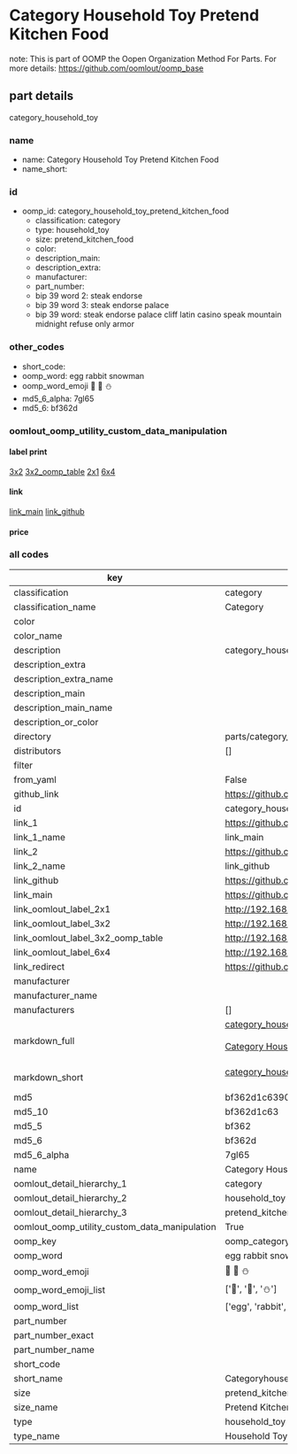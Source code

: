 # Category Household Toy Pretend Kitchen Food  

note: This is part of OOMP the Oopen Organization Method For Parts. For more details: https://github.com/oomlout/oomp_base

##  part details
  



category_household_toy



### name
* name: Category Household Toy Pretend Kitchen Food
* name_short: 
### id
* oomp_id: category_household_toy_pretend_kitchen_food
  * classification: category
  * type: household_toy
  * size: pretend_kitchen_food
  * color: 
  * description_main: 
  * description_extra: 
  * manufacturer: 
  * part_number: 
  * bip 39 word 2: steak endorse
  * bip 39 word 3: steak endorse palace
  * bip 39 word: steak endorse palace cliff latin casino speak mountain midnight refuse only armor

### other_codes
* short_code: 
* oomp_word: egg rabbit snowman
* oomp_word_emoji :egg: :rabbit: :snowman:
* md5_6_alpha: 7gl65
* md5_6: bf362d






### oomlout_oomp_utility_custom_data_manipulation
#### label print
[3x2](http://192.168.1.245:1112/?label=oomp%207gl65)
[3x2_oomp_table](http://192.168.1.108:1112/?label=oomp%207gl65)
[2x1](http://192.168.1.242:1112/?label=oomp%207gl65)
[6x4](http://192.168.1.55:1112/?label=oomp%207gl65)    

#### link

[link_main](https://github.com/oomlout/oomlout_oomp_version_1_messy/tree/main/parts/category_household_toy_pretend_kitchen_food) [link_github](https://github.com/oomlout/oomlout_oomp_version_1_messy/tree/main/parts/category_household_toy_pretend_kitchen_food)                             

#### price







### all codes 
| key | value |  
| --- | --- |  
| classification | category |  
| classification_name | Category |  
| color |  |  
| color_name |  |  
| description | category_household_toy |  
| description_extra |  |  
| description_extra_name |  |  
| description_main |  |  
| description_main_name |  |  
| description_or_color |   |  
| directory | parts/category_household_toy_pretend_kitchen_food |  
| distributors | [] |  
| filter |  |  
| from_yaml | False |  
| github_link | https://github.com/oomlout/oomlout_oomp_part_src/tree/main/parts/category_household_toy_pretend_kitchen_food |  
| id | category_household_toy_pretend_kitchen_food |  
| link_1 | https://github.com/oomlout/oomlout_oomp_version_1_messy/tree/main/parts/category_household_toy_pretend_kitchen_food |  
| link_1_name | link_main |  
| link_2 | https://github.com/oomlout/oomlout_oomp_version_1_messy/tree/main/parts/category_household_toy_pretend_kitchen_food |  
| link_2_name | link_github |  
| link_github | https://github.com/oomlout/oomlout_oomp_version_1_messy/tree/main/parts/category_household_toy_pretend_kitchen_food |  
| link_main | https://github.com/oomlout/oomlout_oomp_version_1_messy/tree/main/parts/category_household_toy_pretend_kitchen_food |  
| link_oomlout_label_2x1 | http://192.168.1.242:1112/?label=oomp%207gl65 |  
| link_oomlout_label_3x2 | http://192.168.1.245:1112/?label=oomp%207gl65 |  
| link_oomlout_label_3x2_oomp_table | http://192.168.1.108:1112/?label=oomp%207gl65 |  
| link_oomlout_label_6x4 | http://192.168.1.55:1112/?label=oomp%207gl65 |  
| link_redirect | https://github.com/oomlout/oomlout_oomp_version_1_messy/tree/main/parts/category_household_toy_pretend_kitchen_food |  
| manufacturer |  |  
| manufacturer_name |  |  
| manufacturers | [] |  
| markdown_full | [category_household_toy_pretend_kitchen_food](none)<br>[](none)<br>[Category Household Toy Pretend Kitchen Food](none)<br><br> |  
| markdown_short | [category_household_toy_pretend_kitchen_food](none)<br><br> |  
| md5 | bf362d1c63909a188dbeb2af3e5276a8 |  
| md5_10 | bf362d1c63 |  
| md5_5 | bf362 |  
| md5_6 | bf362d |  
| md5_6_alpha | 7gl65 |  
| name | Category Household Toy Pretend Kitchen Food |  
| oomlout_detail_hierarchy_1 | category |  
| oomlout_detail_hierarchy_2 | household_toy |  
| oomlout_detail_hierarchy_3 | pretend_kitchen_food |  
| oomlout_oomp_utility_custom_data_manipulation | True |  
| oomp_key | oomp_category_household_toy_pretend_kitchen_food |  
| oomp_word | egg rabbit snowman |  
| oomp_word_emoji | :egg: :rabbit: :snowman: |  
| oomp_word_emoji_list | [':egg:', ':rabbit:', ':snowman:'] |  
| oomp_word_list | ['egg', 'rabbit', 'snowman'] |  
| part_number |  |  
| part_number_exact |  |  
| part_number_name |  |  
| short_code |  |  
| short_name | Categoryhouseholdtoy |  
| size | pretend_kitchen_food |  
| size_name | Pretend Kitchen Food |  
| type | household_toy |  
| type_name | Household Toy |  
